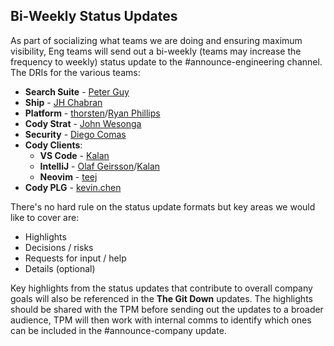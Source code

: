 ## Bi-Weekly Status Updates

As part of socializing what teams we are doing and ensuring maximum visibility, Eng teams will send out a bi-weekly (teams may increase the frequency to weekly) status update to the #announce-engineering channel.
The DRIs for the various teams:

- **Search Suite** - [Peter Guy](https://github.com/peterguy)
- **Ship** - [JH Chabran](https://github.com/jhchabran)
- **Platform** - [thorsten](https://github.com/mrnugget)/[Ryan Phillips](https://github.com/Ryphil)
- **Cody Strat** - [John Wesonga](https://github.com/johnwesonga)
- **Security** - [Diego Comas](https://github.com/dcomas)
- **Cody Clients**:
  - **VS Code** - [Kalan](https://github.com/kalanchan)
  - **IntelliJ** - [Olaf Geirsson](https://github.com/olafurpg)/[Kalan](https://github.com/kalanchan)
  - **Neovim** - [teej](https://github.com/tjdevries)
- **Cody PLG** - [kevin.chen](https://github.com/chenkc805)

There's no hard rule on the status update formats but key areas we would like to cover are:

- Highlights
- Decisions / risks
- Requests for input / help
- Details (optional)

Key highlights from the status updates that contribute to overall company goals will also be referenced in the **The Git Down** updates. The highlights
should be shared with the TPM before sending out the updates to a broader audience, TPM will then work with internal comms to identify which ones can be included in the #announce-company update.
